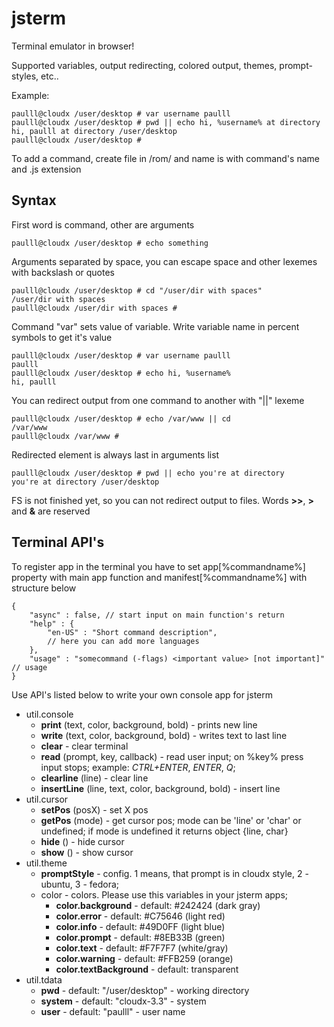 jsterm
======

Terminal emulator in browser!

Supported variables, output redirecting, colored output, themes, prompt-styles, etc..

Example:

    paulll@cloudx /user/desktop # var username paulll
    paulll@cloudx /user/desktop # pwd || echo hi, %username% at directory
    hi, paulll at directory /user/desktop
    paulll@cloudx /user/desktop # 

To add a command, create file in /rom/ and name is with command's name and .js extension

## Syntax

First word is command, other are arguments

    paulll@cloudx /user/desktop # echo something

Arguments separated by space, you can escape space and other lexemes with backslash or quotes

    paulll@cloudx /user/desktop # cd "/user/dir with spaces"
    /user/dir with spaces
    paulll@cloudx /user/dir with spaces # 

Command "var" sets value of variable.
Write variable name in percent symbols to get it's value

    paulll@cloudx /user/desktop # var username paulll
    paulll
    paulll@cloudx /user/desktop # echo hi, %username%
    hi, paulll

You can redirect output from one command to another with "||" lexeme

    paulll@cloudx /user/desktop # echo /var/www || cd
    /var/www
    paulll@cloudx /var/www #

Redirected element is always last in arguments list

    paulll@cloudx /user/desktop # pwd || echo you're at directory
    you're at directory /user/desktop
    
FS is not finished yet, so you can not redirect output to files. Words <b>>></b>, <b>></b> and <b>&</b> are reserved

## Terminal API's

To register app in the terminal you have to set app[%commandname%] property with main app function
and manifest[%commandname%] with structure below

    {
        "async" : false, // start input on main function's return
        "help" : {
            "en-US" : "Short command description",
            // here you can add more languages 
        },
        "usage" : "somecommand (-flags) <important value> [not important]" // usage 
    }

Use API's listed below to write your own console app for jsterm

- util.console 
  - <b>print</b> (text, color, background, bold) - prints new line
  - <b>write</b> (text, color, background, bold) - writes text to last line
  - <b>clear</b> - clear terminal
  - <b>read</b> (prompt, key, callback) - read user input; on %key% press input stops; example: <i>CTRL+ENTER</i>, <i>ENTER</i>, <i>Q</i>;
  - <b>clearline</b> (line) - clear line
  - <b>insertLine</b> (line, text, color, background, bold) - insert line
- util.cursor
  - <b>setPos</b> (posX) - set X pos 
  - <b>getPos</b> (mode) - get cursor pos; mode can be 'line' or 'char' or undefined; if mode is undefined it returns object {line, char} 
  - <b>hide</b> () - hide cursor
  - <b>show</b> () - show cursor
- util.theme
  - <b>promptStyle</b> - config. 1 means, that prompt is in cloudx style, 2 - ubuntu, 3 - fedora;
  - color - colors. Please use this variables in your jsterm apps;
    - <b>color.background</b> - default: #242424 (dark gray)
    - <b>color.error</b> - default: #C75646 (light red) 
    - <b>color.info</b> - default: #49D0FF (light blue)
    - <b>color.prompt</b> - default: #8EB33B (green)
    - <b>color.text</b> - default: #F7F7F7 (white/gray)
    - <b>color.warning</b> - default: #FFB259 (orange)
    - <b>color.textBackground</b> - default: transparent
- util.tdata
  - <b>pwd</b> - default: "/user/desktop" - working directory
  - <b>system</b> - default: "cloudx-3.3" - system
  - <b>user</b> - default: "paulll" - user name
